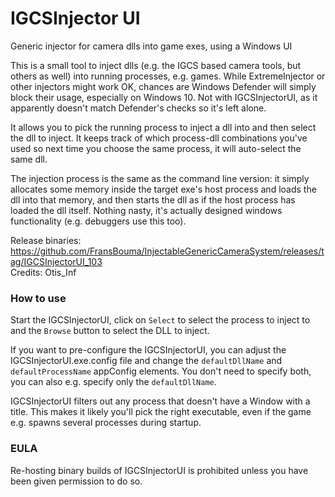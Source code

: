 IGCSInjector UI
============================
Generic injector for camera dlls into game exes, using a Windows UI

This is a small tool to inject dlls (e.g. the IGCS based camera tools, but others as well) into running processes, e.g. games. While ExtremeInjector
or other injectors might work OK, chances are Windows Defender will simply block their usage, especially on Windows 10. Not with IGCSInjectorUI, as it
apparently doesn't match Defender's checks so it's left alone. 

It allows you to pick the running process to inject a dll into and then select the dll to inject. It keeps track of which process-dll combinations you've used
so next time you choose the same process, it will auto-select the same dll. 

The injection process is the same as the command line version: it simply allocates some memory inside the target exe's host process 
and loads the dll into that memory, and then starts the dll as if the host process has loaded the dll itself. Nothing nasty, it's actually designed windows
functionality (e.g. debuggers use this too). 

Release binaries: https://github.com/FransBouma/InjectableGenericCameraSystem/releases/tag/IGCSInjectorUI_103  
Credits: Otis_Inf

### How to use
Start the IGCSInjectorUI, click on `Select` to select the process to inject to and the `Browse` button to select the DLL to inject.

If you want to pre-configure the IGCSInjectorUI, you can adjust the IGCSInjectorUI.exe.config file and change the `defaultDllName` and `defaultProcessName`
appConfig elements. You don't need to specify both, you can also e.g. specify only the `defaultDllName`. 

IGCSInjectorUI filters out any process that doesn't have a Window with a title. This makes it likely you'll pick the right executable, even if the game e.g. spawns
several processes during startup. 

### EULA

Re-hosting binary builds of IGCSInjectorUI is prohibited unless you have been given permission to do so. 